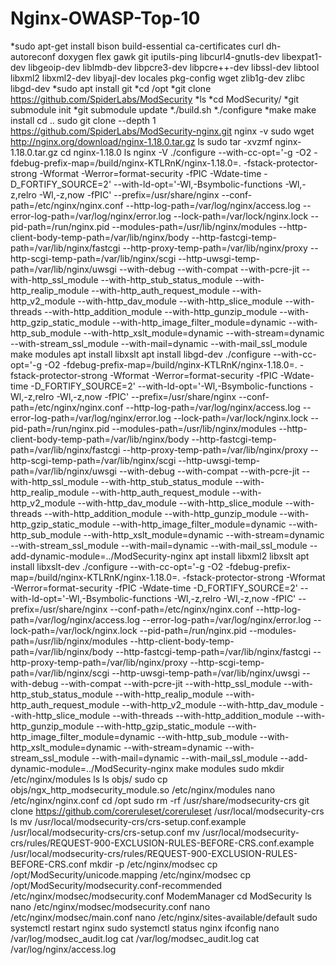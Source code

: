 # Nginx-OWASP-Top-10
*sudo apt-get install bison build-essential ca-certificates curl dh-autoreconf doxygen 
  flex gawk git iputils-ping libcurl4-gnutls-dev libexpat1-dev libgeoip-dev liblmdb-dev 
  libpcre3-dev libpcre++-dev libssl-dev libtool libxml2 libxml2-dev libyajl-dev locales 
  pkg-config wget zlib1g-dev zlibc libgd-dev
*sudo apt install git
*cd /opt
*git clone https://github.com/SpiderLabs/ModSecurity
*ls
*cd ModSecurity/
*git submodule init
*git submodule update
*./build.sh
*./configure
*make
make install
cd ..
sudo git clone --depth 1 https://github.com/SpiderLabs/ModSecurity-nginx.git
nginx -v
sudo wget http://nginx.org/download/nginx-1.18.0.tar.gz
ls
sudo tar -xvzmf nginx-1.18.0.tar.gz
cd nginx-1.18.0
ls
nginx -V
./configure --with-cc-opt='-g -O2 -fdebug-prefix-map=/build/nginx-KTLRnK/nginx-1.18.0=. -fstack-protector-strong -Wformat -Werror=format-security -fPIC -Wdate-time -D_FORTIFY_SOURCE=2' --with-ld-opt='-Wl,-Bsymbolic-functions -Wl,-z,relro -Wl,-z,now -fPIC' --prefix=/usr/share/nginx --conf-path=/etc/nginx/nginx.conf --http-log-path=/var/log/nginx/access.log --error-log-path=/var/log/nginx/error.log --lock-path=/var/lock/nginx.lock --pid-path=/run/nginx.pid --modules-path=/usr/lib/nginx/modules --http-client-body-temp-path=/var/lib/nginx/body --http-fastcgi-temp-path=/var/lib/nginx/fastcgi --http-proxy-temp-path=/var/lib/nginx/proxy --http-scgi-temp-path=/var/lib/nginx/scgi --http-uwsgi-temp-path=/var/lib/nginx/uwsgi --with-debug --with-compat --with-pcre-jit --with-http_ssl_module --with-http_stub_status_module --with-http_realip_module --with-http_auth_request_module --with-http_v2_module --with-http_dav_module --with-http_slice_module --with-threads --with-http_addition_module --with-http_gunzip_module --with-http_gzip_static_module --with-http_image_filter_module=dynamic --with-http_sub_module --with-http_xslt_module=dynamic --with-stream=dynamic --with-stream_ssl_module --with-mail=dynamic --with-mail_ssl_module
make modules
apt install libxslt
apt install libgd-dev
./configure --with-cc-opt='-g -O2 -fdebug-prefix-map=/build/nginx-KTLRnK/nginx-1.18.0=. -fstack-protector-strong -Wformat -Werror=format-security -fPIC -Wdate-time -D_FORTIFY_SOURCE=2' --with-ld-opt='-Wl,-Bsymbolic-functions -Wl,-z,relro -Wl,-z,now -fPIC' --prefix=/usr/share/nginx --conf-path=/etc/nginx/nginx.conf --http-log-path=/var/log/nginx/access.log --error-log-path=/var/log/nginx/error.log --lock-path=/var/lock/nginx.lock --pid-path=/run/nginx.pid --modules-path=/usr/lib/nginx/modules --http-client-body-temp-path=/var/lib/nginx/body --http-fastcgi-temp-path=/var/lib/nginx/fastcgi --http-proxy-temp-path=/var/lib/nginx/proxy --http-scgi-temp-path=/var/lib/nginx/scgi --http-uwsgi-temp-path=/var/lib/nginx/uwsgi --with-debug --with-compat --with-pcre-jit --with-http_ssl_module --with-http_stub_status_module --with-http_realip_module --with-http_auth_request_module --with-http_v2_module --with-http_dav_module --with-http_slice_module --with-threads --with-http_addition_module --with-http_gunzip_module --with-http_gzip_static_module --with-http_image_filter_module=dynamic --with-http_sub_module --with-http_xslt_module=dynamic --with-stream=dynamic --with-stream_ssl_module --with-mail=dynamic --with-mail_ssl_module --add-dynamic-module=../ModSecurity-nginx
apt install libxml2 libxslt
apt install libxslt-dev
./configure --with-cc-opt='-g -O2 -fdebug-prefix-map=/build/nginx-KTLRnK/nginx-1.18.0=. -fstack-protector-strong -Wformat -Werror=format-security -fPIC -Wdate-time -D_FORTIFY_SOURCE=2' --with-ld-opt='-Wl,-Bsymbolic-functions -Wl,-z,relro -Wl,-z,now -fPIC' --prefix=/usr/share/nginx --conf-path=/etc/nginx/nginx.conf --http-log-path=/var/log/nginx/access.log --error-log-path=/var/log/nginx/error.log --lock-path=/var/lock/nginx.lock --pid-path=/run/nginx.pid --modules-path=/usr/lib/nginx/modules --http-client-body-temp-path=/var/lib/nginx/body --http-fastcgi-temp-path=/var/lib/nginx/fastcgi --http-proxy-temp-path=/var/lib/nginx/proxy --http-scgi-temp-path=/var/lib/nginx/scgi --http-uwsgi-temp-path=/var/lib/nginx/uwsgi --with-debug --with-compat --with-pcre-jit --with-http_ssl_module --with-http_stub_status_module --with-http_realip_module --with-http_auth_request_module --with-http_v2_module --with-http_dav_module --with-http_slice_module --with-threads --with-http_addition_module --with-http_gunzip_module --with-http_gzip_static_module --with-http_image_filter_module=dynamic --with-http_sub_module --with-http_xslt_module=dynamic --with-stream=dynamic --with-stream_ssl_module --with-mail=dynamic --with-mail_ssl_module --add-dynamic-module=../ModSecurity-nginx
make modules
sudo mkdir /etc/nginx/modules
ls
ls objs/
sudo cp objs/ngx_http_modsecurity_module.so /etc/nginx/modules
nano /etc/nginx/nginx.conf 
cd /opt
sudo rm -rf /usr/share/modsecurity-crs
git clone https://github.com/coreruleset/coreruleset /usr/local/modsecurity-crs
ls
mv /usr/local/modsecurity-crs/crs-setup.conf.example /usr/local/modsecurity-crs/crs-setup.conf
mv /usr/local/modsecurity-crs/rules/REQUEST-900-EXCLUSION-RULES-BEFORE-CRS.conf.example /usr/local/modsecurity-crs/rules/REQUEST-900-EXCLUSION-RULES-BEFORE-CRS.conf
mkdir -p /etc/nginx/modsec
cp /opt/ModSecurity/unicode.mapping /etc/nginx/modsec
cp /opt/ModSecurity/modsecurity.conf-recommended /etc/nginx/modsec/modsecurity.conf
ModemManager 
cd ModSecurity
ls
nano /etc/nginx/modsec/modsecurity.conf 
nano /etc/nginx/modsec/main.conf
nano /etc/nginx/sites-available/default 
sudo systemctl restart nginx
sudo systemctl status nginx
ifconfig
nano /var/log/modsec_audit.log 
cat  /var/log/modsec_audit.log 
cat  /var/log/nginx/access.log 

